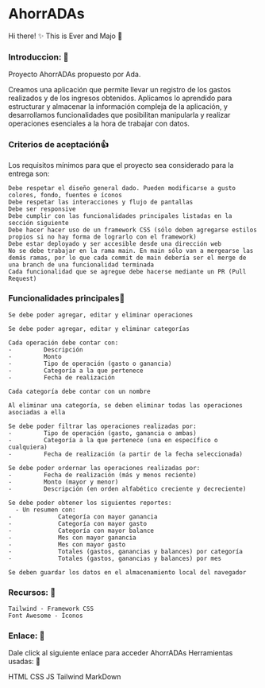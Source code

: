 # AhorrADAs
Hi there! ✨
This is Ever and Majo 🖤

###  Introduccion: 💖 
Proyecto AhorrADAs propuesto por Ada.

Creamos una aplicación que permite llevar un registro de los gastos realizados y de los ingresos obtenidos. Aplicamos lo aprendido para estructurar y almacenar la información compleja de la aplicación, y desarrollamos funcionalidades que posibilitan manipularla y realizar operaciones esenciales a la hora de trabajar con datos.


###  Criterios de aceptación👍 

Los requisitos mínimos para que el proyecto sea considerado para la entrega son:

    Debe respetar el diseño general dado. Pueden modificarse a gusto colores, fondo, fuentes e íconos
    Debe respetar las interacciones y flujo de pantallas
    Debe ser responsive
    Debe cumplir con las funcionalidades principales listadas en la sección siguiente
    Debe hacer hacer uso de un framework CSS (sólo deben agregarse estilos propios si no hay forma de lograrlo con el framework)
    Debe estar deployado y ser accesible desde una dirección web
    No se debe trabajar en la rama main. En main sólo van a mergearse las demás ramas, por lo que cada commit de main debería ser el merge de una branch de una funcionalidad terminada
    Cada funcionalidad que se agregue debe hacerse mediante un PR (Pull Request)

###  Funcionalidades principales🐇

    Se debe poder agregar, editar y eliminar operaciones
	
    Se debe poder agregar, editar y eliminar categorías
	
    Cada operación debe contar con:
	-         Descripción
	-         Monto
	-         Tipo de operación (gasto o ganancia)
	-         Categoría a la que pertenece
	-         Fecha de realización
	
    Cada categoría debe contar con un nombre
	
    Al eliminar una categoría, se deben eliminar todas las operaciones asociadas a ella
	
    Se debe poder filtrar las operaciones realizadas por:
	-         Tipo de operación (gasto, ganancia o ambas)
	-         Categoría a la que pertenece (una en específico o cualquiera)
	-         Fecha de realización (a partir de la fecha seleccionada)
		
    Se debe poder ordernar las operaciones realizadas por:
	-         Fecha de realización (más y menos reciente)
	-         Monto (mayor y menor)
	-         Descripción (en orden alfabético creciente y decreciente)
		
    Se debe poder obtener los siguientes reportes:
      - Un resumen con:
	-             Categoría con mayor ganancia
	-             Categoría con mayor gasto
	-             Categoría con mayor balance
	-             Mes con mayor ganancia
	-             Mes con mayor gasto
	-             Totales (gastos, ganancias y balances) por categoría
	-             Totales (gastos, ganancias y balances) por mes

    Se deben guardar los datos en el almacenamiento local del navegador



### Recursos: 🐾

    Tailwind - Framework CSS
    Font Awesome - Íconos

### Enlace: 🤘

Dale click al siguiente enlace para acceder AhorrADAs
Herramientas usadas: 🧰

HTML
CSS
JS
Tailwind
MarkDown

